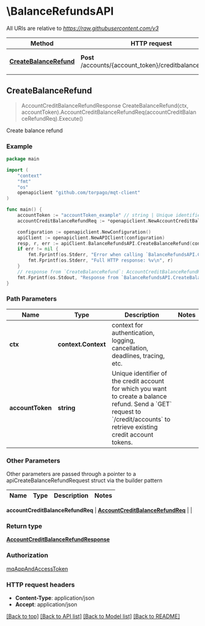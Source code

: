 # \BalanceRefundsAPI

All URIs are relative to *https://raw.githubusercontent.com/v3*

Method | HTTP request | Description
------------- | ------------- | -------------
[**CreateBalanceRefund**](BalanceRefundsAPI.md#CreateBalanceRefund) | **Post** /accounts/{account_token}/creditbalancerefunds | Create balance refund



## CreateBalanceRefund

> AccountCreditBalanceRefundResponse CreateBalanceRefund(ctx, accountToken).AccountCreditBalanceRefundReq(accountCreditBalanceRefundReq).Execute()

Create balance refund



### Example

```go
package main

import (
	"context"
	"fmt"
	"os"
	openapiclient "github.com/torpago/mqt-client"
)

func main() {
	accountToken := "accountToken_example" // string | Unique identifier of the credit account for which you want to create a balance refund.  Send a `GET` request to `/credit/accounts` to retrieve existing credit account tokens.
	accountCreditBalanceRefundReq := *openapiclient.NewAccountCreditBalanceRefundReq(decimal.Decimal(123), openapiclient.CurrencyCode("USD"), "Description_example", openapiclient.RefundMethod("CHECK")) // AccountCreditBalanceRefundReq | 

	configuration := openapiclient.NewConfiguration()
	apiClient := openapiclient.NewAPIClient(configuration)
	resp, r, err := apiClient.BalanceRefundsAPI.CreateBalanceRefund(context.Background(), accountToken).AccountCreditBalanceRefundReq(accountCreditBalanceRefundReq).Execute()
	if err != nil {
		fmt.Fprintf(os.Stderr, "Error when calling `BalanceRefundsAPI.CreateBalanceRefund``: %v\n", err)
		fmt.Fprintf(os.Stderr, "Full HTTP response: %v\n", r)
	}
	// response from `CreateBalanceRefund`: AccountCreditBalanceRefundResponse
	fmt.Fprintf(os.Stdout, "Response from `BalanceRefundsAPI.CreateBalanceRefund`: %v\n", resp)
}
```

### Path Parameters


Name | Type | Description  | Notes
------------- | ------------- | ------------- | -------------
**ctx** | **context.Context** | context for authentication, logging, cancellation, deadlines, tracing, etc.
**accountToken** | **string** | Unique identifier of the credit account for which you want to create a balance refund.  Send a &#x60;GET&#x60; request to &#x60;/credit/accounts&#x60; to retrieve existing credit account tokens. | 

### Other Parameters

Other parameters are passed through a pointer to a apiCreateBalanceRefundRequest struct via the builder pattern


Name | Type | Description  | Notes
------------- | ------------- | ------------- | -------------

 **accountCreditBalanceRefundReq** | [**AccountCreditBalanceRefundReq**](AccountCreditBalanceRefundReq.md) |  | 

### Return type

[**AccountCreditBalanceRefundResponse**](AccountCreditBalanceRefundResponse.md)

### Authorization

[mqAppAndAccessToken](../README.md#mqAppAndAccessToken)

### HTTP request headers

- **Content-Type**: application/json
- **Accept**: application/json

[[Back to top]](#) [[Back to API list]](../README.md#documentation-for-api-endpoints)
[[Back to Model list]](../README.md#documentation-for-models)
[[Back to README]](../README.md)

